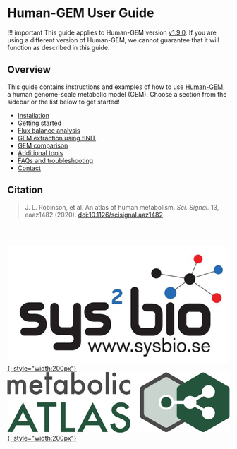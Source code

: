 # Human-GEM User Guide

!!! important
    This guide applies to Human-GEM version [v1.9.0](https://github.com/SysBioChalmers/Human-GEM/releases/tag/v1.9.0). If you are using a different version of Human-GEM, we cannot guarantee that it will function as described in this guide.

## Overview

This guide contains instructions and examples of how to use [Human-GEM](https://github.com/SysBioChalmers/Human-GEM), a human genome-scale metabolic model (GEM). Choose a section from the sidebar or the list below to get started!

- [Installation](installation.md)
- [Getting started](getting_started.md)
- [Flux balance analysis](flux_balance_analysis.md)
- [GEM extraction using tINIT](gem_extraction.md)
- [GEM comparison](gem_comparison.md)
- [Additional tools](additional_tools.md)
- [FAQs and troubleshooting](faq_troubleshoot.md)
- [Contact](contact.md)


## Citation

> J. L. Robinson, et al. An atlas of human metabolism. _Sci. Signal._ 13, eaaz1482 (2020). [doi:10.1126/scisignal.aaz1482](https://doi.org/10.1126/scisignal.aaz1482)


<br/><br/>

[![SysBio](img/sysbio_logo.png){: style="width:200px"}](https://www.sysbio.se/) &nbsp;&nbsp;&nbsp;&nbsp;&nbsp;&nbsp;&nbsp;&nbsp;&nbsp;&nbsp;
[![Metabolic Atlas](img/metabolic_atlas_logo.svg){: style="width:200px"}](https://www.metabolicatlas.org/)

